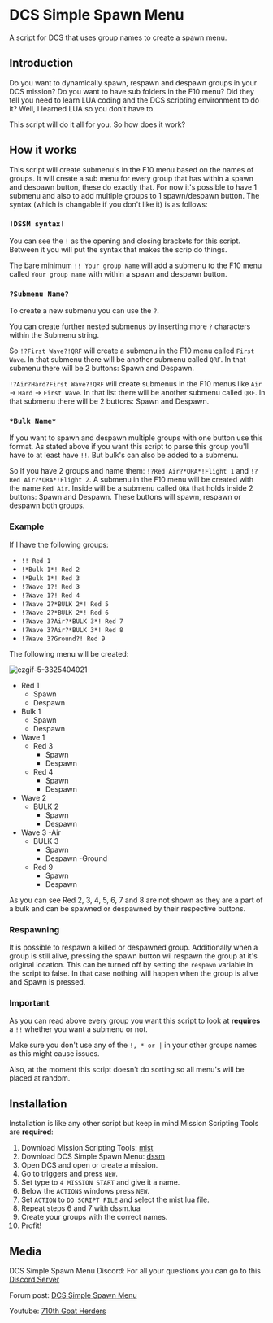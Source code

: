 # DCS Simple Spawn Menu
A script for DCS that uses group names to create a spawn menu.

## Introduction
Do you want to dynamically spawn, respawn and despawn groups in your DCS mission? Do you want to have sub folders in the F10 menu? Did they tell you need to learn LUA coding and the DCS scripting environment to do it? Well, I learned LUA so you don't have to.

This script will do it all for you. So how does it work?

## How it works
This script will create submenu's in the F10 menu based on the names of groups. It will create a sub menu for every group that has within a spawn and despawn button, these do exactly that. For now it's possible to have 1 submenu and also to add multiple groups to 1 spawn/despawn button. The syntax (which is changable if you don't like it) is as follows:

### ```!DSSM syntax!```
You can see the ```!``` as the opening and closing brackets for this script. Between it you will put the syntax that makes the scrip do things. 

The bare minimum ```!! Your group Name``` will add a submenu to the F10 menu called ```Your group name``` with within a spawn and despawn button.

### ```?Submenu Name?```
To create a new submenu you can use the ```?```.

You can create further nested submenus by inserting more ```?``` characters within the Submenu string.

So ```!?First Wave?!QRF``` will create a submenu in the F10 menu called ```First Wave```. In that submenu there will be another submenu called ```QRF```. In that submenu there will be 2 buttons: Spawn and Despawn.

```!?Air?Hard?First Wave?!QRF``` will create submenus in the F10 menus like ```Air``` -> ```Hard``` -> ```First Wave```. In that list there will be another submenu called ```QRF```. In that submenu there will be 2 buttons: Spawn and Despawn.


### ```*Bulk Name*```
If you want to spawn and despawn multiple groups with one button use this format. As stated above if you want this script to parse this group you'll have to at least have ```!!```. But bulk's can also be added to a submenu. 

So if you have 2 groups and name them: ```!?Red Air?*QRA*!Flight 1``` and ```!?Red Air?*QRA*!Flight 2```. A submenu in the F10 menu will be created with the name ```Red Air```. Inside will be a submenu called ```QRA``` that holds inside 2 buttons: Spawn and Despawn. These buttons will spawn, respawn or despawn both groups.

### Example
If I have the following groups:

- ```!! Red 1```
- ```!*Bulk 1*! Red 2```
- ```!*Bulk 1*! Red 3```
- ```!?Wave 1?! Red 3```
- ```!?Wave 1?! Red 4```
- ```!?Wave 2?*BULK 2*! Red 5```
- ```!?Wave 2?*BULK 2*! Red 6```
- ```!?Wave 3?Air?*BULK 3*! Red 7```
- ```!?Wave 3?Air?*BULK 3*! Red 8```
- ```!?Wave 3?Ground?! Red 9```

The following menu will be created:

![ezgif-5-3325404021](https://user-images.githubusercontent.com/7512733/148083674-40139be1-c814-4a63-8523-720268d3885f.gif)

- Red 1
  - Spawn
  - Despawn
- Bulk 1
  - Spawn
  - Despawn
- Wave 1
  - Red 3
    - Spawn 
    - Despawn
  - Red 4
    - Spawn 
    - Despawn
- Wave 2
  - BULK 2
    - Spawn
    - Despawn
- Wave 3
  -Air
    - BULK 3
      - Spawn
      - Despawn
  -Ground
    - Red 9
      - Spawn
      - Despawn
      
As you can see Red 2, 3, 4, 5, 6, 7 and 8 are not shown as they are a part of a bulk and can be spawned or despawned by their respective buttons.

### Respawning
It is possible to respawn a killed or despawned group. Additionally when a group is still alive, pressing the spawn button wil respawn the group at it's original location. This can be turned off by setting the ```respawn``` variable in the script to false. In that case nothing will happen when the group is alive and Spawn is pressed.

### Important
As you can read above every group you want this script to look at **requires** a ```!!``` whether you want a submenu or not.

Make sure you don't use any of the ```!, * or |``` in your other groups names as this might cause issues.

Also, at the moment this script doesn't do sorting so all menu's will be placed at random.

## Installation
Installation is like any other script but keep in mind Mission Scripting Tools are **required**:

1. Download Mission Scripting Tools: [mist](https://github.com/mrSkortch/MissionScriptingTools/releases)
2. Download DCS Simple Spawn Menu: [dssm](https://github.com/Markoudstaal/DCS-Simple-Spawn-Menu/releases)
3. Open DCS and open or create a mission.
4. Go to triggers and press ```NEW```.
5. Set type to ```4 MISSION START``` and give it a name.
6. Below the ```ACTIONS``` windows press ```NEW```.
7. Set ```ACTION``` to ```DO SCRIPT FILE``` and select the mist lua file.
8. Repeat steps 6 and 7 with dssm.lua
9. Create your groups with the correct names.
10. Profit!

## Media
DCS Simple Spawn Menu Discord: For all your questions you can go to this [Discord Server](https://discord.gg/8VbKnKvN5r)

Forum post: [DCS Simple Spawn Menu](https://forums.eagle.ru/topic/290315-dcs-simple-spawn-menu-create-an-f10-spawn-despawn-and-respawn-menu-without-coding/)

Youtube: [710th Goat Herders](https://www.youtube.com/channel/UCn-TZnAaI9qzF97O1_wiNyA)


